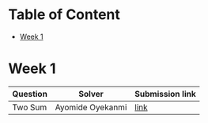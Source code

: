 # Table of Content

- [Week 1](#week-1)

# Week 1
| Question | Solver           | Submission link                                                       |
|----------|------------------|-----------------------------------------------------------------------|
| Two Sum  | Ayomide Oyekanmi | [link](https://leetcode.com/problems/two-sum/submissions/1255480781/) |